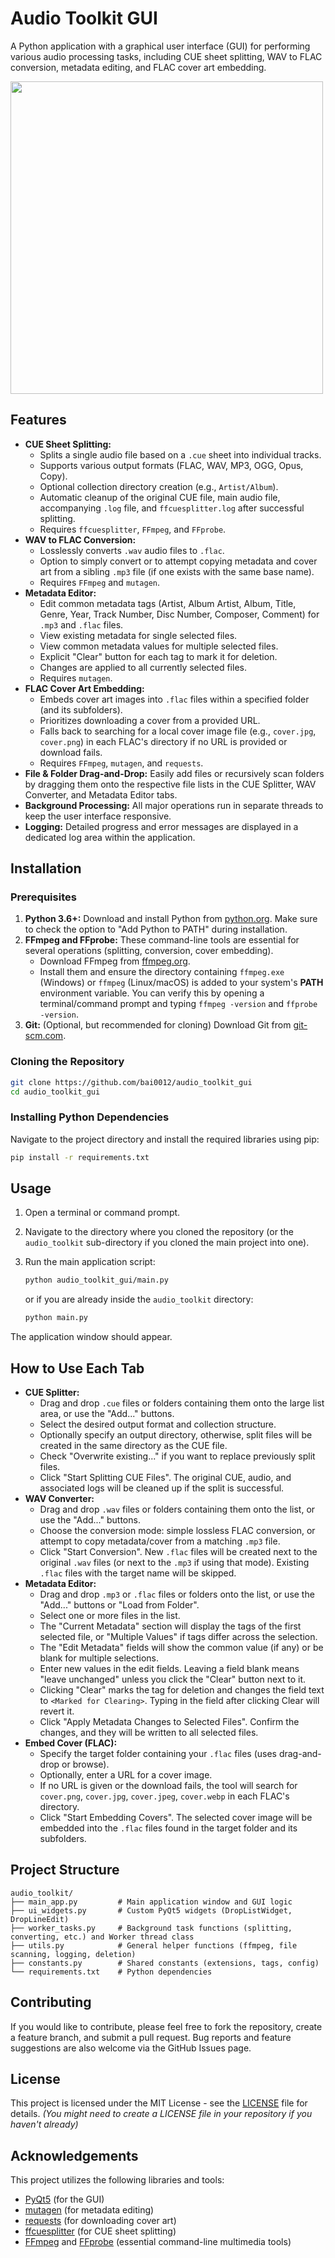 # Audio Toolkit GUI

A Python application with a graphical user interface (GUI) for performing various audio processing tasks, including CUE sheet splitting, WAV to FLAC conversion, metadata editing, and FLAC cover art embedding.

<img src="screenshot.png" width="500"/>

## Features

*   **CUE Sheet Splitting:**
    *   Splits a single audio file based on a `.cue` sheet into individual tracks.
    *   Supports various output formats (FLAC, WAV, MP3, OGG, Opus, Copy).
    *   Optional collection directory creation (e.g., `Artist/Album`).
    *   Automatic cleanup of the original CUE file, main audio file, accompanying `.log` file, and `ffcuesplitter.log` after successful splitting.
    *   Requires `ffcuesplitter`, `FFmpeg`, and `FFprobe`.
*   **WAV to FLAC Conversion:**
    *   Losslessly converts `.wav` audio files to `.flac`.
    *   Option to simply convert or to attempt copying metadata and cover art from a sibling `.mp3` file (if one exists with the same base name).
    *   Requires `FFmpeg` and `mutagen`.
*   **Metadata Editor:**
    *   Edit common metadata tags (Artist, Album Artist, Album, Title, Genre, Year, Track Number, Disc Number, Composer, Comment) for `.mp3` and `.flac` files.
    *   View existing metadata for single selected files.
    *   View common metadata values for multiple selected files.
    *   Explicit "Clear" button for each tag to mark it for deletion.
    *   Changes are applied to all currently selected files.
    *   Requires `mutagen`.
*   **FLAC Cover Art Embedding:**
    *   Embeds cover art images into `.flac` files within a specified folder (and its subfolders).
    *   Prioritizes downloading a cover from a provided URL.
    *   Falls back to searching for a local cover image file (e.g., `cover.jpg`, `cover.png`) in each FLAC's directory if no URL is provided or download fails.
    *   Requires `FFmpeg`, `mutagen`, and `requests`.
*   **File & Folder Drag-and-Drop:** Easily add files or recursively scan folders by dragging them onto the respective file lists in the CUE Splitter, WAV Converter, and Metadata Editor tabs.
*   **Background Processing:** All major operations run in separate threads to keep the user interface responsive.
*   **Logging:** Detailed progress and error messages are displayed in a dedicated log area within the application.


## Installation

### Prerequisites

1.  **Python 3.6+:** Download and install Python from [python.org](https://www.python.org/downloads/). Make sure to check the option to "Add Python to PATH" during installation.
2.  **FFmpeg and FFprobe:** These command-line tools are essential for several operations (splitting, conversion, cover embedding).
    *   Download FFmpeg from [ffmpeg.org](https://ffmpeg.org/download.html).
    *   Install them and ensure the directory containing `ffmpeg.exe` (Windows) or `ffmpeg` (Linux/macOS) is added to your system's **PATH** environment variable. You can verify this by opening a terminal/command prompt and typing `ffmpeg -version` and `ffprobe -version`.
3.  **Git:** (Optional, but recommended for cloning) Download Git from [git-scm.com](https://git-scm.com/downloads).

### Cloning the Repository

```bash
git clone https://github.com/bai0012/audio_toolkit_gui
cd audio_toolkit_gui
```

### Installing Python Dependencies

Navigate to the project directory and install the required libraries using pip:

```bash
pip install -r requirements.txt
```


## Usage

1.  Open a terminal or command prompt.
2.  Navigate to the directory where you cloned the repository (or the `audio_toolkit` sub-directory if you cloned the main project into one).
3.  Run the main application script:

    ```bash
    python audio_toolkit_gui/main.py
    ```
    or if you are already inside the `audio_toolkit` directory:
    ```bash
    python main.py
    ```

The application window should appear.

## How to Use Each Tab

*   **CUE Splitter:**
    *   Drag and drop `.cue` files or folders containing them onto the large list area, or use the "Add..." buttons.
    *   Select the desired output format and collection structure.
    *   Optionally specify an output directory, otherwise, split files will be created in the same directory as the CUE file.
    *   Check "Overwrite existing..." if you want to replace previously split files.
    *   Click "Start Splitting CUE Files". The original CUE, audio, and associated logs will be cleaned up if the split is successful.
*   **WAV Converter:**
    *   Drag and drop `.wav` files or folders containing them onto the list, or use the "Add..." buttons.
    *   Choose the conversion mode: simple lossless FLAC conversion, or attempt to copy metadata/cover from a matching `.mp3` file.
    *   Click "Start Conversion". New `.flac` files will be created next to the original `.wav` files (or next to the `.mp3` if using that mode). Existing `.flac` files with the target name will be skipped.
*   **Metadata Editor:**
    *   Drag and drop `.mp3` or `.flac` files or folders onto the list, or use the "Add..." buttons or "Load from Folder".
    *   Select one or more files in the list.
    *   The "Current Metadata" section will display the tags of the first selected file, or "Multiple Values" if tags differ across the selection.
    *   The "Edit Metadata" fields will show the common value (if any) or be blank for multiple selections.
    *   Enter new values in the edit fields. Leaving a field blank means "leave unchanged" unless you click the "Clear" button next to it.
    *   Clicking "Clear" marks the tag for deletion and changes the field text to `<Marked for Clearing>`. Typing in the field after clicking Clear will revert it.
    *   Click "Apply Metadata Changes to Selected Files". Confirm the changes, and they will be written to all selected files.
*   **Embed Cover (FLAC):**
    *   Specify the target folder containing your `.flac` files (uses drag-and-drop or browse).
    *   Optionally, enter a URL for a cover image.
    *   If no URL is given or the download fails, the tool will search for `cover.png`, `cover.jpg`, `cover.jpeg`, `cover.webp` in each FLAC's directory.
    *   Click "Start Embedding Covers". The selected cover image will be embedded into the `.flac` files found in the target folder and its subfolders.

## Project Structure

```
audio_toolkit/
├── main_app.py         # Main application window and GUI logic
├── ui_widgets.py       # Custom PyQt5 widgets (DropListWidget, DropLineEdit)
├── worker_tasks.py     # Background task functions (splitting, converting, etc.) and Worker thread class
├── utils.py            # General helper functions (ffmpeg, file scanning, logging, deletion)
├── constants.py        # Shared constants (extensions, tags, config)
└── requirements.txt    # Python dependencies
```

## Contributing

If you would like to contribute, please feel free to fork the repository, create a feature branch, and submit a pull request. Bug reports and feature suggestions are also welcome via the GitHub Issues page.

## License

This project is licensed under the MIT License - see the [LICENSE](LICENSE) file for details.
*(You might need to create a LICENSE file in your repository if you haven't already)*

## Acknowledgements

This project utilizes the following libraries and tools:

*   [PyQt5](https://www.riverbankcomputing.com/software/pyqt/) (for the GUI)
*   [mutagen](https://mutagen.readthedocs.io/) (for metadata editing)
*   [requests](https://docs.python-requests.org/en/latest/) (for downloading cover art)
*   [ffcuesplitter](https://github.com/jeanslack/FFcuesplitter) (for CUE sheet splitting)
*   [FFmpeg](https://ffmpeg.org/) and [FFprobe](https://ffmpeg.org/ffprobe.html) (essential command-line multimedia tools)
